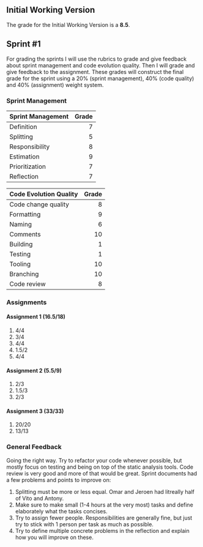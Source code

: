 ## Initial Working Version
The grade for the Initial Working Version is a **8.5**.

## Sprint #1
For grading the sprints I will use the rubrics to grade and give feedback about sprint management and code evolution quality. Then I will grade and give feedback to the assignment. These grades will construct the final grade for the sprint using a 20% (sprint management), 40% (code quality) and 40% (assignment) weight system.

### Sprint Management

|Sprint Management | Grade |
|---|---:|
Definition |  7
Splitting |  5
Responsibility |  8
Estimation |  9
Prioritization |  7
Reflection |  7

| Code Evolution Quality | Grade |
|---|---:|
Code change quality | 8
Formatting | 9
Naming | 6
Comments | 10
Building | 1
Testing | 1
Tooling | 10
Branching | 10
Code review | 8

### Assignments

#### Assignment 1 (16.5/18)
1. 4/4
1. 3/4
1. 4/4
1. 1.5/2
1. 4/4

#### Assignment 2 (5.5/9)
1. 2/3
1. 1.5/3
1. 2/3

#### Assignment 3 (33/33)
1. 20/20
1. 13/13

### General Feedback
Going the right way. Try to refactor your code whenever possible, but mostly focus on testing and being on top of the static analysis tools. Code review is very good and more of that would be great.
Sprint documents had a few problems and points to improve on:
1. Splitting must be more or less equal. Omar and Jeroen had litreally half of Vito and Antony.
2. Make sure to make small (1-4 hours at the very most) tasks and define elaborately what the tasks concises. 
3. Try to assign fewer people. Responsibilities are generally fine, but just try to stick with 1 person per task as much as possible.
4. Try to define multiple concrete problems in the reflection and explain how you will improve on these.
